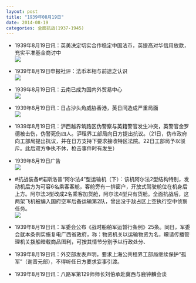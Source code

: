 ```yaml
---
layout: post
title: "1939年08月19日"
date: 2014-08-19
categories: 全面抗战(1937-1945)
---
```


<meta name="referrer" content="no-referrer" />

- 1939年8月19日讯：英美决定切实合作稳定中国法币，英提高对华信用放款，充实平准基金商讨中 <br/><img src="https://ww1.sinaimg.cn/large/aca367d8jw1ejiau7e53bj20dk0kldlg.jpg" />

- 1939年8月19日申报社评：法币本相与前途之认识 <br/><img src="https://ww2.sinaimg.cn/large/aca367d8jw1eji943d0q9j20ke0yak76.jpg" />

- 1939年8月19日讯：云南已成为国内外贸易中心 <br/><img src="https://ww4.sinaimg.cn/large/aca367d8jw1eji7dn9kaoj20eh0bp77m.jpg" />

- 1939年8月19日讯：日占沙头角威胁香港，英日间造成严重局面 <br/><img src="https://ww3.sinaimg.cn/large/aca367d8jw1ejhyq7ujm9j207o0ycq94.jpg" />

- 1939年8月19日讯：沪西越界筑路区伪警察与英籍警官发生冲突，英警官金罗德被击伤，伪警死伤四人。沪租界工部局向日方提出抗议。（21日，伪市政府向工部局提出抗议，并在日方支持下要求接收特区法院。22日工部局予以驳斥。此后双方争执不休，枪击事件时有发生） 

- 1939年8月19日广告 <br/><img src="https://ww4.sinaimg.cn/large/aca367d8jw1ejhrrqigw7j20p60h5agi.jpg" />

- #抗战装备#诺斯洛普“阿尔法4”型运输机（下）：该机阿尔法2型结构特别，发动机后方为可容6名乘客客舱，客舱旁有一排窗户，开放式驾驶舱位在机身后上方。阿尔法3型改成2名乘客加货舱，阿尔法4型只有货舱。全面抗战后，这两架飞机被编入国府空军后备运输第2队，曾出没于敌占区上空执行空中侦察任务。 <br/><img src="https://ww4.sinaimg.cn/large/aca367d8jw1ejhprhrspwj20db0hlwgh.jpg" />

- 1939年8月19日讯：军委会公布《战时船舶军运暂行条例》25条。同日，军委会就本条例实施复电广西省政府，称：物资机关以运输物资为名，矇请传播管理机关拨船暗载商品图利，可按其情节分别予以行政处分、 

- 1939年8月19日讯：外交部发表声明，要求上海公共租界工部局继续保护“孤军”（谢晋元部），不得听任日方要求妄事引渡。 

- 1939年8月19日讯：八路军第129师师长刘伯承赴冀西与鹿钟麟会谈 

